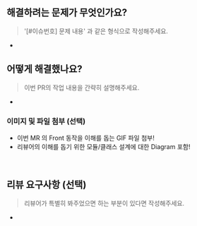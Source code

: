 ## 해결하려는 문제가 무엇인가요?
> '[#이슈번호] 문제 내용' 과 같은 형식으로 작성해주세요.
*

## 어떻게 해결했나요?
> 이번 PR의 작업 내용을 간략히 설명해주세요.
*

### 이미지 및 파일 첨부 (선택)
* 이번 MR 의 Front 동작을 이해를 돕는 GIF 파일 첨부!
* 리뷰어의 이해를 돕기 위한 모듈/클래스 설계에 대한 Diagram 포함!


<br/>

## 리뷰 요구사항 (선택)
> 리뷰어가 특별히 봐주었으면 하는 부분이 있다면 작성해주세요. 
* 

